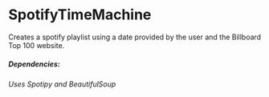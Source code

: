 # SpotifyTimeMachine

Creates a spotify playlist using a date provided by the user and the Billboard Top 100 website.

##### Dependencies:

###### Uses Spotipy and BeautifulSoup
